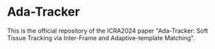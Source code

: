 # Ada-Tracker
This is the official repository of the ICRA2024 paper "Ada-Tracker: Soft Tissue Tracking via Inter-Frame and Adaptive-template Matching".

